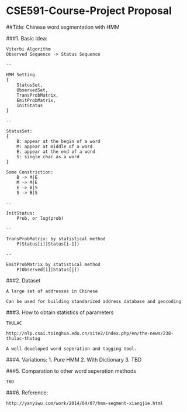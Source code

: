 # CSE591-Course-Project Proposal

##Title: Chinese word segmentation with HMM

###1. Basic Idea:

	Viterbi Algorithm
	Observed Sequence -> Status Sequence

	--

	HMM Setting
	{
		StatusSet, 
		ObservedSet, 
		TransProbMatrix, 
		EmitProbMatrix, 
		InitStatus
	}

	--

	StatusSet:
	{
		B: appear at the begin of a word
		M: appear at middle of a word
		E: appear at the end of a word
		S: single char as a word
	}

	Some Constriction:
		B -> M|E
		M -> M|E
		E -> B|S
		S -> B|S

	--

	InitStatus:
		Prob, or log(prob)

	--

	TransProbMatrix: by statistical method
		P(Status[i]|Status[i-1]) 

	--

	EmitProbMatrix by statistical method
		P(Observed[i]|Status[j])



###2. Dataset

	A large set of addresses in Chinese
	
	Can be used for building standarized address database and geocoding


###3. How to obtain statistics of parameters

	THULAC

	http://nlp.csai.tsinghua.edu.cn/site2/index.php/en/the-news/238-thulac-thutag

	A well developed word seperation and tagging tool.


###4. Variations:
		1.	Pure HMM
		2.	With Dictionary
		3.	TBD


###5. Comparation to other word seperation methods

	TBD


###6. Reference:

	http://yanyiwu.com/work/2014/04/07/hmm-segment-xiangjie.html


